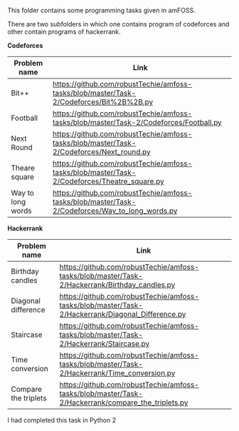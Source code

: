 This folder contains some programming tasks given in amFOSS.

There are two subfolders in which one contains program of codeforces and other contain programs of hackerrank.

**Codeforces**


|Problem name|Link|
|------------|----|
|Bit++|https://github.com/robustTechie/amfoss-tasks/blob/master/Task-2/Codeforces/Bit%2B%2B.py|
|Football|https://github.com/robustTechie/amfoss-tasks/blob/master/Task-2/Codeforces/Football.py|
|Next Round|https://github.com/robustTechie/amfoss-tasks/blob/master/Task-2/Codeforces/Next_round.py|
|Theare square|https://github.com/robustTechie/amfoss-tasks/blob/master/Task-2/Codeforces/Theatre_square.py|
|Way to long words|https://github.com/robustTechie/amfoss-tasks/blob/master/Task-2/Codeforces/Way_to_long_words.py|

**Hackerrank**


|Problem name|Link|
|------------|-----|
|Birthday candles|https://github.com/robustTechie/amfoss-tasks/blob/master/Task-2/Hackerrank/Birthday_candles.py|
|Diagonal difference|https://github.com/robustTechie/amfoss-tasks/blob/master/Task-2/Hackerrank/Diagonal_Difference.py|
|Staircase|https://github.com/robustTechie/amfoss-tasks/blob/master/Task-2/Hackerrank/Staircase.py|
|Time conversion|https://github.com/robustTechie/amfoss-tasks/blob/master/Task-2/Hackerrank/Time_conversion.py|
|Compare the triplets|https://github.com/robustTechie/amfoss-tasks/blob/master/Task-2/Hackerrank/compare_the_triplets.py|


I had completed this task in Python 2
